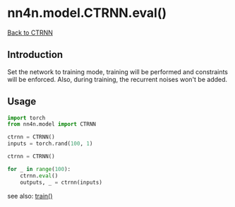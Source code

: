 # nn4n.model.CTRNN.eval()

[Back to CTRNN](https://github.com/zhaozewang/NN4Neurosci/blob/main/docs/model/CTRNN/index.md) </br>

## Introduction
Set the network to training mode, training will be performed and constraints will be enforced. Also, during training, the recurrent noises won't be added.

## Usage

```python
import torch
from nn4n.model import CTRNN

ctrnn = CTRNN()
inputs = torch.rand(100, 1)

ctrnn = CTRNN()

for _ in range(100):
    ctrnn.eval()
    outputs, _ = ctrnn(inputs)
```

see also: [train()](https://github.com/zhaozewang/NN4Neurosci/blob/main/docs/model/CTRNN/methods/train.md)
